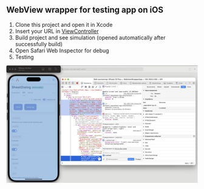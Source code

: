 ## WebView wrapper for testing app on iOS

1. Clone this project and open it in Xcode
2. Insert your URL in [ViewController](./WebviewWrapperApp/ViewController.swift#L22)
3. Build project and see simulation (opened automatically after successfully build)
4. Open Safari Web Inspector for debug
5. Testing

![Test webview](assets/fullscreen.png)
